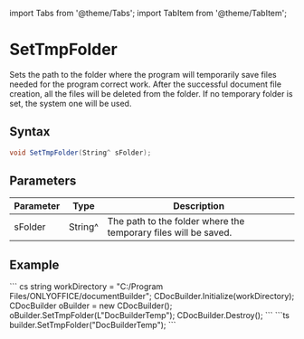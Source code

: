 import Tabs from '@theme/Tabs';
import TabItem from '@theme/TabItem';

# SetTmpFolder

Sets the path to the folder where the program will temporarily save files needed for the program correct work. After the successful document file creation, all the files will be deleted from the folder. If no temporary folder is set, the system one will be used.

## Syntax

```cs
void SetTmpFolder(String^ sFolder);
```

## Parameters

| Parameter | Type    | Description                                                     |
| --------- | ------- | --------------------------------------------------------------- |
| sFolder   | String^ | The path to the folder where the temporary files will be saved. |

## Example

<Tabs>
    <TabItem value="net" label=".Net">
        ``` cs
        string workDirectory = "C:/Program Files/ONLYOFFICE/documentBuilder";
        CDocBuilder.Initialize(workDirectory);
        CDocBuilder oBuilder = new CDocBuilder();
        oBuilder.SetTmpFolder(L"DocBuilderTemp");
        CDocBuilder.Destroy();
        ```
    </TabItem>
    <TabItem value="builder" label=".docbuilder">
        ```ts
        builder.SetTmpFolder("DocBuilderTemp");
        ```
    </TabItem>
</Tabs>
